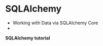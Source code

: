 # SQLAlchemy
* Working with Data via SQLAlchemy Core
* <href src=http://www.mapfish.org/doc/tutorials/sqlalchemy.html>
<b>SQLAlchemy tutorial</b></href>